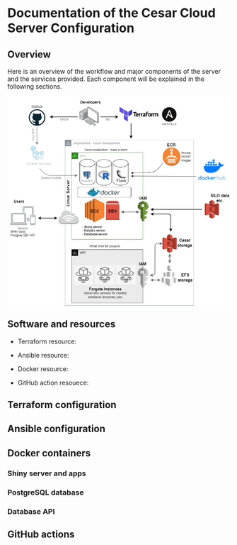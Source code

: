 # Documentation of the Cesar Cloud Server Configuration
## Overview

Here is an overview of the workflow and major components of the server
and the services provided. Each component will be explained in the
following sections.

<img src="AWS_architecture.jpg" width="700" style="display: block; margin: auto;" />

## Software and resources

-   Terraform resource:

-   Ansible resource:

-   Docker resource:

-   GitHub action resouece:

## Terraform configuration

## Ansible configuration

## Docker containers

### Shiny server and apps

### PostgreSQL database

### Database API

## GitHub actions
